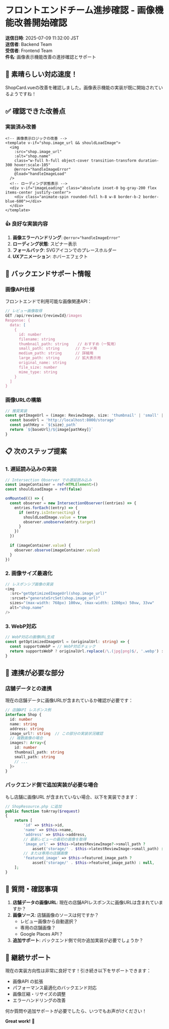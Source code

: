 # フロントエンドチーム進捗確認 - 画像機能改善開始確認

**送信日時**: 2025-07-09 11:32:00 JST  
**送信者**: Backend Team  
**受信者**: Frontend Team  
**件名**: 画像表示機能改善の進捗確認とサポート

## 🎉 素晴らしい対応速度！

ShopCard.vueの改善を確認しました。画像表示機能の実装が既に開始されているようですね！

## ✅ 確認できた改善点

### 実装済み改善
```vue
<!-- 画像表示ロジックの改善 -->
<template v-if="shop.image_url && shouldLoadImage">
  <img
    :src="shop.image_url"
    :alt="shop.name"
    class="w-full h-full object-cover transition-transform duration-300 hover:scale-105"
    @error="handleImageError"
    @load="handleImageLoad"
  />
  <!-- ローディング状態表示 -->
  <div v-if="imageLoading" class="absolute inset-0 bg-gray-200 flex items-center justify-center">
    <div class="animate-spin rounded-full h-8 w-8 border-b-2 border-blue-600"></div>
  </div>
</template>
```

### 👍 良好な実装内容
1. **画像エラーハンドリング**: `@error="handleImageError"`
2. **ローディング状態**: スピナー表示
3. **フォールバック**: SVGアイコンでのプレースホルダー
4. **UXアニメーション**: ホバーエフェクト

## 🤝 バックエンドサポート情報

### 画像API仕様
フロントエンドで利用可能な画像関連API：

```typescript
// レビュー画像取得
GET /api/reviews/{reviewId}/images
Response: {
  data: [
    {
      id: number
      filename: string
      thumbnail_path: string    // おすすめ（一覧用）
      small_path: string       // カード用
      medium_path: string      // 詳細用
      large_path: string       // 拡大表示用
      original_name: string
      file_size: number
      mime_type: string
    }
  ]
}
```

### 画像URLの構築
```typescript
// 推奨実装
const getImageUrl = (image: ReviewImage, size: 'thumbnail' | 'small' | 'medium' | 'large' = 'small') => {
  const baseUrl = 'http://localhost:8000/storage'
  const pathKey = `${size}_path`
  return `${baseUrl}/${image[pathKey]}`
}
```

## 📋 次のステップ提案

### 1. 遅延読み込みの実装
```typescript
// Intersection Observer での遅延読み込み
const imageContainer = ref<HTMLElement>()
const shouldLoadImage = ref(false)

onMounted(() => {
  const observer = new IntersectionObserver((entries) => {
    entries.forEach((entry) => {
      if (entry.isIntersecting) {
        shouldLoadImage.value = true
        observer.unobserve(entry.target)
      }
    })
  })
  
  if (imageContainer.value) {
    observer.observe(imageContainer.value)
  }
})
```

### 2. 画像サイズ最適化
```typescript
// レスポンシブ画像の実装
<img
  :src="getOptimizedImageUrl(shop.image_url)"
  :srcset="generateSrcSet(shop.image_url)"
  sizes="(max-width: 768px) 100vw, (max-width: 1200px) 50vw, 33vw"
  alt="shop.name"
/>
```

### 3. WebP対応
```typescript
// WebP対応の画像URL生成
const getOptimizedImageUrl = (originalUrl: string) => {
  const supportsWebP = // WebP対応チェック
  return supportsWebP ? originalUrl.replace(/\.(jpg|png)$/, '.webp') : originalUrl
}
```

## 🔄 連携が必要な部分

### 店舗データとの連携
現在の店舗データに画像URLが含まれているか確認が必要です：

```typescript
// 店舗API レスポンス例
interface Shop {
  id: number
  name: string
  address: string
  image_url?: string  // この部分の実装状況確認
  // 複数画像の場合
  images?: Array<{
    id: number
    thumbnail_path: string
    small_path: string
    // ...
  }>
}
```

### バックエンド側で追加実装が必要な場合
もし店舗に画像URL が含まれていない場合、以下を実装できます：

```php
// ShopResource.php に追加
public function toArray($request)
{
    return [
        'id' => $this->id,
        'name' => $this->name,
        'address' => $this->address,
        // 最新レビューの最初の画像を取得
        'image_url' => $this->latestReviewImage?->small_path ? 
            asset('storage/' . $this->latestReviewImage->small_path) : null,
        // または専用の店舗画像
        'featured_image' => $this->featured_image_path ?
            asset('storage/' . $this->featured_image_path) : null,
    ];
}
```

## 🤔 質問・確認事項

1. **店舗データの画像URL**: 現在の店舗APIレスポンスに画像URLは含まれていますか？
2. **画像ソース**: 店舗画像のソースは何ですか？
   - レビュー画像から自動選択？
   - 専用の店舗画像？
   - Google Places API？
3. **追加サポート**: バックエンド側で何か追加実装が必要でしょうか？

## 💪 継続サポート

現在の実装方向性は非常に良好です！引き続き以下をサポートできます：

- 画像API の拡張
- パフォーマンス最適化のバックエンド対応
- 画像圧縮・リサイズの調整
- エラーハンドリングの改善

何か質問や追加サポートが必要でしたら、いつでもお声がけください！

**Great work!** 🚀